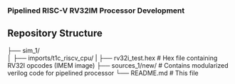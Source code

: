 ### Pipelined RISC-V RV32IM Processor Development

## Repository Structure

├── sim_1/                 
│   ├── imports/t1c_riscv_cpu/
|     ├── rv32i_test.hex         # Hex file containing RV32I opcodes (IMEM image)
├── sources_1/new/               # Contains modularized verilog code for pipelined processor
└── README.md                    # This file
